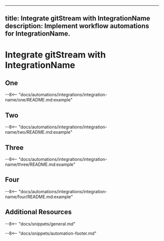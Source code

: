 <!--
How to publish a new gitStream integration page.

In a nutshell, the integration pages are published under /docs/integrations, and all associated examples are imported via associated files inside /docs/automations/automation-library/integrations.

Here is a detailed step-by-step:
1. Copy this file to /docs/integrations and name the file after the tool that this integration is for. E.g. dependabot.md, javadoc.md, etc.
2. Create a directory for this automation inside /docs/automations/automation-library/integrations that matches the name of the file from the previous step.
3. Create separate directories for each of the examples that will be displayed on the integration page, and use a hyphenated naming convention. E.g. "automation-name." 
4. Use the automation example template found in the same directory as this file to create the content for all of the automation examples that will be imported into this integration page.
5. Replace all of the terms in the list below.
6. Delete the comment from this file and push your changes!

Replace the following terms from this doc, all terms are case sensitive to make find and replace easier:
* IntegrationName - The human-readable name for the integration
* integration-name - The hyphenated name for the integration (lowercase). E.g. "integration-name"
* One/Two/Three/Four - The human-readable names for the individual automation examples.
* one/two/three/four - The hyphenated name for the individual automations (lowercase). E.g. "automation-name"
-->
---
title: Integrate gitStream with IntegrationName
description: Implement workflow automations for IntegrationName.
---
# Integrate gitStream with IntegrationName

<a name="one"></a>
## One
--8<-- "docs/automations/integrations/integration-name/one/README.md:example"

<a name="two"></a>
## Two
--8<-- "docs/automations/integrations/integration-name/two/README.md:example"

<a name="three"></a>
## Three
--8<-- "docs/automations/integrations/integration-name/three/README.md:example"

<a name="four"></a>
## Four
--8<-- "docs/automations/integrations/integration-name/four/README.md:example"


## Additional Resources

--8<-- "docs/snippets/general.md"

--8<-- "docs/snippets/automation-footer.md"
